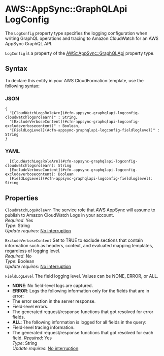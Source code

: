 # AWS::AppSync::GraphQLApi LogConfig<a name="aws-properties-appsync-graphqlapi-logconfig"></a>

The `LogConfig` property type specifies the logging configuration when writing GraphQL operations and tracing to Amazon CloudWatch for an AWS AppSync GraphQL API\.

 `LogConfig` is a property of the [AWS::AppSync::GraphQLApi](https://docs.aws.amazon.com/AWSCloudFormation/latest/UserGuide/aws-resource-appsync-graphqlapi.html) property type\. 

## Syntax<a name="aws-properties-appsync-graphqlapi-logconfig-syntax"></a>

To declare this entity in your AWS CloudFormation template, use the following syntax:

### JSON<a name="aws-properties-appsync-graphqlapi-logconfig-syntax.json"></a>

```
{
  "[CloudWatchLogsRoleArn](#cfn-appsync-graphqlapi-logconfig-cloudwatchlogsrolearn)" : String,
  "[ExcludeVerboseContent](#cfn-appsync-graphqlapi-logconfig-excludeverbosecontent)" : Boolean,
  "[FieldLogLevel](#cfn-appsync-graphqlapi-logconfig-fieldloglevel)" : String
}
```

### YAML<a name="aws-properties-appsync-graphqlapi-logconfig-syntax.yaml"></a>

```
  [CloudWatchLogsRoleArn](#cfn-appsync-graphqlapi-logconfig-cloudwatchlogsrolearn): String
  [ExcludeVerboseContent](#cfn-appsync-graphqlapi-logconfig-excludeverbosecontent): Boolean
  [FieldLogLevel](#cfn-appsync-graphqlapi-logconfig-fieldloglevel): String
```

## Properties<a name="aws-properties-appsync-graphqlapi-logconfig-properties"></a>

`CloudWatchLogsRoleArn`  <a name="cfn-appsync-graphqlapi-logconfig-cloudwatchlogsrolearn"></a>
The service role that AWS AppSync will assume to publish to Amazon CloudWatch Logs in your account\.   
*Required*: Yes  
*Type*: String  
*Update requires*: [No interruption](https://docs.aws.amazon.com/AWSCloudFormation/latest/UserGuide/using-cfn-updating-stacks-update-behaviors.html#update-no-interrupt)

`ExcludeVerboseContent`  <a name="cfn-appsync-graphqlapi-logconfig-excludeverbosecontent"></a>
Set to TRUE to exclude sections that contain information such as headers, context, and evaluated mapping templates, regardless of logging level\.  
*Required*: No  
*Type*: Boolean  
*Update requires*: [No interruption](https://docs.aws.amazon.com/AWSCloudFormation/latest/UserGuide/using-cfn-updating-stacks-update-behaviors.html#update-no-interrupt)

`FieldLogLevel`  <a name="cfn-appsync-graphqlapi-logconfig-fieldloglevel"></a>
The field logging level\. Values can be NONE, ERROR, or ALL\.  
+  **NONE**: No field\-level logs are captured\.
+  **ERROR**: Logs the following information only for the fields that are in error:
  + The error section in the server response\.
  + Field\-level errors\.
  + The generated request/response functions that got resolved for error fields\.
+  **ALL**: The following information is logged for all fields in the query:
  + Field\-level tracing information\.
  + The generated request/response functions that got resolved for each field\.
*Required*: Yes  
*Type*: String  
*Update requires*: [No interruption](https://docs.aws.amazon.com/AWSCloudFormation/latest/UserGuide/using-cfn-updating-stacks-update-behaviors.html#update-no-interrupt)
